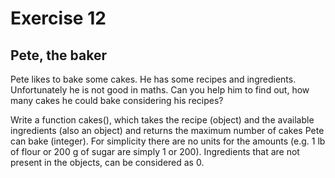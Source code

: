 # Exercise 12

## Pete, the baker

Pete likes to bake some cakes. He has some recipes and ingredients. 
Unfortunately he is not good in maths. Can you help him to find out,
how many cakes he could bake considering his recipes?

Write a function cakes(), which takes the recipe (object) and the available 
ingredients (also an object) and returns the maximum number of cakes Pete 
can bake (integer). For simplicity there are no units for the amounts
(e.g. 1 lb of flour or 200 g of sugar are simply 1 or 200). 
Ingredients that are not present in the objects, can be considered as 0.
